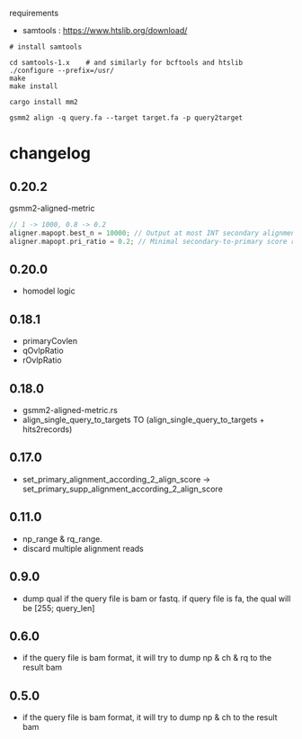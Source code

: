 

requirements
* samtools : https://www.htslib.org/download/

```
# install samtools

cd samtools-1.x    # and similarly for bcftools and htslib
./configure --prefix=/usr/
make
make install
```



```
cargo install mm2

gsmm2 align -q query.fa --target target.fa -p query2target
```


# changelog


## 0.20.2

gsmm2-aligned-metric

```rust
// 1 -> 1000, 0.8 -> 0.2
aligner.mapopt.best_n = 10000; // Output at most INT secondary alignments
aligner.mapopt.pri_ratio = 0.2; // Minimal secondary-to-primary score ratio to output secondary mappings
```


## 0.20.0

* homodel logic

## 0.18.1

* primaryCovlen
* qOvlpRatio
* rOvlpRatio

## 0.18.0

* gsmm2-aligned-metric.rs
* align_single_query_to_targets TO (align_single_query_to_targets + hits2records)

## 0.17.0

* set_primary_alignment_according_2_align_score -> set_primary_supp_alignment_according_2_align_score

## 0.11.0

* np_range & rq_range. 
* discard multiple alignment reads


## 0.9.0

* dump qual if the query file is bam or fastq. if query file is fa, the qual will be [255; query_len]

## 0.6.0

* if the query file is bam format, it will try to dump np & ch & rq to the result bam

## 0.5.0

* if the query file is bam format, it will try to dump np & ch to the result bam